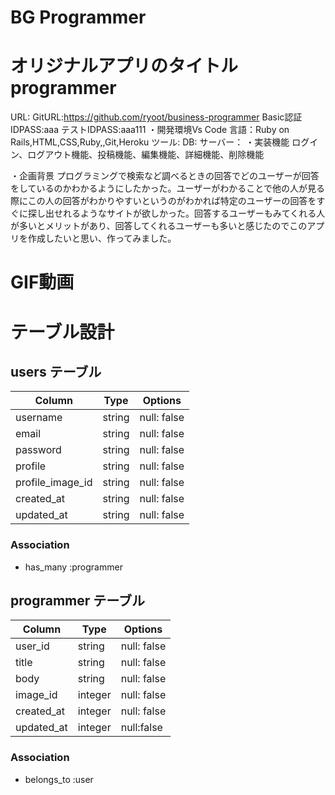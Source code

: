 # BG Programmer

# オリジナルアプリのタイトル programmer
URL:
GitURL:https://github.com/ryoot/business-programmer
Basic認証IDPASS:aaa
テストIDPASS:aaa111
・開発環境Vs Code 言語：Ruby on Rails,HTML,CSS,Ruby,,Git,Heroku ツール: DB: サーバー：
・実装機能 ログイン、ログアウト機能、投稿機能、編集機能、詳細機能、削除機能

・企画背景 プログラミングで検索など調べるときの回答でどのユーザーが回答をしているのかわかるようにしたかった。ユーザーがわかることで他の人が見る際にこの人の回答がわかりやすいというのがわかれば特定のユーザーの回答をすぐに探し出せれるようなサイトが欲しかった。回答するユーザーもみてくれる人が多いとメリットがあり、回答してくれるユーザーも多いと感じたのでこのアプリを作成したいと思い、作ってみました。

# GIF動画



# テーブル設計

## users テーブル

| Column         | Type    | Options     |
| -------------- | ------- | ----------- |
| username       | string  | null: false |
| email          | string  | null: false |
| password       | string  | null: false |
| profile        | string  | null: false |
|profile_image_id| string  | null: false |
| created_at     | string  | null: false |
| updated_at     | string  | null: false |

### Association

- has_many :programmer

## programmer テーブル

| Column           | Type       | Options                        |
| ---------------- | ---------- | ------------------------------ |
| user_id          | string     | null: false                    |
| title            | string     | null: false                    |
| body             | string     | null: false                    |
| image_id         | integer    | null: false                    |
| created_at       | integer    | null: false                    |
| updated_at       | integer    | null:false                     |

### Association

- belongs_to :user
